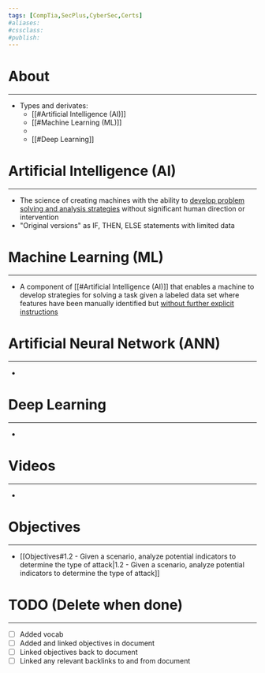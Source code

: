 ```yaml
---
tags: [CompTia,SecPlus,CyberSec,Certs]
#aliases:
#cssclass:
#publish:
---
```


# About
---
- Types and derivates:
	- [[#Artificial Intelligence (AI)]]
	- [[#Machine Learning (ML)]]
	- 
	- [[#Deep Learning]]

# Artificial Intelligence (AI)
---
- The science of creating machines with the ability to <u>develop problem solving and analysis strategies</u> without significant human direction or intervention
- "Original versions" as IF, THEN, ELSE statements with limited data

# Machine Learning (ML)
---
- A component of [[#Artificial Intelligence (AI)]] that enables a machine to develop strategies for solving a task given a labeled data set where features have been manually identified but <u>without further explicit instructions</u>

# Artificial Neural Network (ANN)
---
-

# Deep Learning
---
-

# Videos
---
-

# Objectives
---
- [[Objectives#1.2 - Given a scenario, analyze potential indicators to determine the type of attack|1.2 - Given a scenario, analyze potential indicators to determine the type of attack]]

# TODO (Delete when done)
---
- [ ] Added vocab
- [ ] Added and linked objectives in document
- [ ] Linked objectives back to document
- [ ] Linked any relevant backlinks to and from document